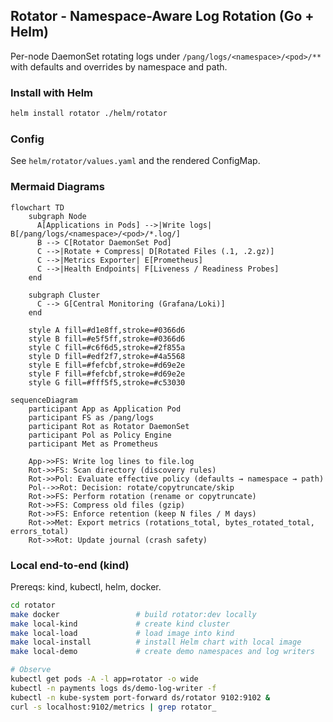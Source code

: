 ## Rotator - Namespace-Aware Log Rotation (Go + Helm)

Per-node DaemonSet rotating logs under `/pang/logs/<namespace>/<pod>/**` with defaults and overrides by namespace and path.

### Install with Helm

```bash
helm install rotator ./helm/rotator
```

### Config

See `helm/rotator/values.yaml` and the rendered ConfigMap.

### Mermaid Diagrams

```mermaid
flowchart TD
    subgraph Node
      A[Applications in Pods] -->|Write logs| B[/pang/logs/<namespace>/<pod>/*.log/]
      B --> C[Rotator DaemonSet Pod]
      C -->|Rotate + Compress| D[Rotated Files (.1, .2.gz)]
      C -->|Metrics Exporter| E[Prometheus]
      C -->|Health Endpoints| F[Liveness / Readiness Probes]
    end

    subgraph Cluster
      C --> G[Central Monitoring (Grafana/Loki)]
    end

    style A fill=#d1e8ff,stroke=#0366d6
    style B fill=#e5f5ff,stroke=#0366d6
    style C fill=#c6f6d5,stroke=#2f855a
    style D fill=#edf2f7,stroke=#4a5568
    style E fill=#fefcbf,stroke=#d69e2e
    style F fill=#fefcbf,stroke=#d69e2e
    style G fill=#fff5f5,stroke=#c53030
```

```mermaid
sequenceDiagram
    participant App as Application Pod
    participant FS as /pang/logs
    participant Rot as Rotator DaemonSet
    participant Pol as Policy Engine
    participant Met as Prometheus

    App->>FS: Write log lines to file.log
    Rot->>FS: Scan directory (discovery rules)
    Rot->>Pol: Evaluate effective policy (defaults → namespace → path)
    Pol-->>Rot: Decision: rotate/copytruncate/skip
    Rot->>FS: Perform rotation (rename or copytruncate)
    Rot->>FS: Compress old files (gzip)
    Rot->>FS: Enforce retention (keep N files / M days)
    Rot->>Met: Export metrics (rotations_total, bytes_rotated_total, errors_total)
    Rot->>Rot: Update journal (crash safety)
```

### Local end-to-end (kind)

Prereqs: kind, kubectl, helm, docker.

```bash
cd rotator
make docker                 # build rotator:dev locally
make local-kind             # create kind cluster
make local-load             # load image into kind
make local-install          # install Helm chart with local image
make local-demo             # create demo namespaces and log writers

# Observe
kubectl get pods -A -l app=rotator -o wide
kubectl -n payments logs ds/demo-log-writer -f
kubectl -n kube-system port-forward ds/rotator 9102:9102 &
curl -s localhost:9102/metrics | grep rotator_
```



